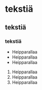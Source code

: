 # tekstiä
## tekstiä
### tekstiä

* Heipparallaa
* Heipparallaa
* Heipparallaa

1. Heipparallaa
2. Heipparallaa
3. Heipparallaa
